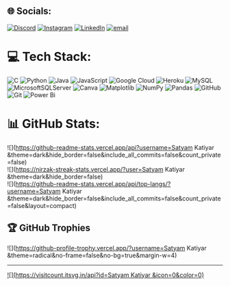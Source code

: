 
## 🌐 Socials:
[![Discord](https://img.shields.io/badge/Discord-%237289DA.svg?logo=discord&logoColor=white)](https://discord.gg/Vh5fTpqn) [![Instagram](https://img.shields.io/badge/Instagram-%23E4405F.svg?logo=Instagram&logoColor=white)](https://instagram.com/i_satyam0107) [![LinkedIn](https://img.shields.io/badge/LinkedIn-%230077B5.svg?logo=linkedin&logoColor=white)](https://linkedin.com/in/SatyamKatiyar ) [![email](https://img.shields.io/badge/Email-D14836?logo=gmail&logoColor=white)](mailto:katiyarsatyam75@gmail.com) 

# 💻 Tech Stack:
![C](https://img.shields.io/badge/c-%2300599C.svg?style=for-the-badge&logo=c&logoColor=white) ![Python](https://img.shields.io/badge/python-3670A0?style=for-the-badge&logo=python&logoColor=ffdd54) ![Java](https://img.shields.io/badge/java-%23ED8B00.svg?style=for-the-badge&logo=openjdk&logoColor=white) ![JavaScript](https://img.shields.io/badge/javascript-%23323330.svg?style=for-the-badge&logo=javascript&logoColor=%23F7DF1E) ![Google Cloud](https://img.shields.io/badge/GoogleCloud-%234285F4.svg?style=for-the-badge&logo=google-cloud&logoColor=white) ![Heroku](https://img.shields.io/badge/heroku-%23430098.svg?style=for-the-badge&logo=heroku&logoColor=white) ![MySQL](https://img.shields.io/badge/mysql-4479A1.svg?style=for-the-badge&logo=mysql&logoColor=white) ![MicrosoftSQLServer](https://img.shields.io/badge/Microsoft%20SQL%20Server-CC2927?style=for-the-badge&logo=microsoft%20sql%20server&logoColor=white) ![Canva](https://img.shields.io/badge/Canva-%2300C4CC.svg?style=for-the-badge&logo=Canva&logoColor=white) ![Matplotlib](https://img.shields.io/badge/Matplotlib-%23ffffff.svg?style=for-the-badge&logo=Matplotlib&logoColor=black) ![NumPy](https://img.shields.io/badge/numpy-%23013243.svg?style=for-the-badge&logo=numpy&logoColor=white) ![Pandas](https://img.shields.io/badge/pandas-%23150458.svg?style=for-the-badge&logo=pandas&logoColor=white) ![GitHub](https://img.shields.io/badge/github-%23121011.svg?style=for-the-badge&logo=github&logoColor=white) ![Git](https://img.shields.io/badge/git-%23F05033.svg?style=for-the-badge&logo=git&logoColor=white) ![Power Bi](https://img.shields.io/badge/power_bi-F2C811?style=for-the-badge&logo=powerbi&logoColor=black)
# 📊 GitHub Stats:
![](https://github-readme-stats.vercel.app/api?username=Satyam Katiyar &theme=dark&hide_border=false&include_all_commits=false&count_private=false)<br/>
![](https://nirzak-streak-stats.vercel.app/?user=Satyam Katiyar &theme=dark&hide_border=false)<br/>
![](https://github-readme-stats.vercel.app/api/top-langs/?username=Satyam Katiyar &theme=dark&hide_border=false&include_all_commits=false&count_private=false&layout=compact)

## 🏆 GitHub Trophies
![](https://github-profile-trophy.vercel.app/?username=Satyam Katiyar &theme=radical&no-frame=false&no-bg=true&margin-w=4)

---
[![](https://visitcount.itsvg.in/api?id=Satyam Katiyar &icon=0&color=0)](https://visitcount.itsvg.in)

<!-- Proudly created with GPRM ( https://gprm.itsvg.in ) -->
